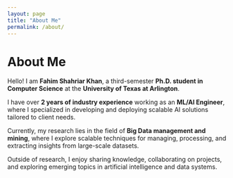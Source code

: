 ```yaml
---
layout: page
title: "About Me"
permalink: /about/
---
```


# About Me

Hello! I am **Fahim Shahriar Khan**, a third-semester **Ph.D. student in Computer Science** at the **University of Texas at Arlington**.

I have over **2 years of industry experience** working as an **ML/AI Engineer**, where I specialized in developing and deploying scalable AI solutions tailored to client needs.

Currently, my research lies in the field of **Big Data management and mining**, where I explore scalable techniques for managing, processing, and extracting insights from large-scale datasets.

Outside of research, I enjoy sharing knowledge, collaborating on projects, and exploring emerging topics in artificial intelligence and data systems.
